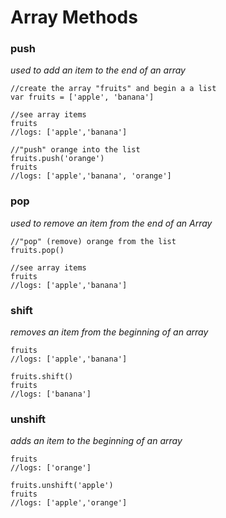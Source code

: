 # Array Methods


### push
*used to add an item to the end of an array*

```
//create the array "fruits" and begin a a list
var fruits = ['apple', 'banana']

//see array items
fruits
//logs: ['apple','banana']

//"push" orange into the list
fruits.push('orange')
fruits
//logs: ['apple','banana', 'orange']
```


### pop
*used to remove an item from the end of an Array*

```
//"pop" (remove) orange from the list
fruits.pop()

//see array items
fruits
//logs: ['apple','banana']
```


### shift
*removes an item from the beginning of an array*

```
fruits
//logs: ['apple','banana']

fruits.shift()
fruits
//logs: ['banana']
```


### unshift
*adds an item to the beginning of an array*

```
fruits
//logs: ['orange']

fruits.unshift('apple')
fruits
//logs: ['apple','orange']
```
